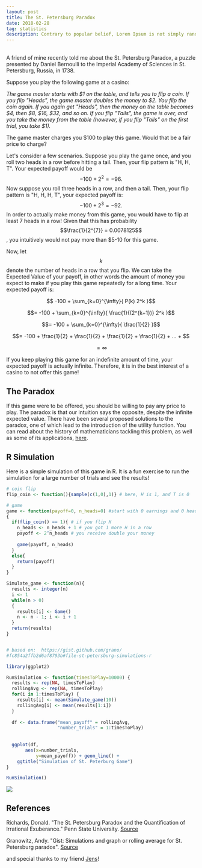 ```yaml
---
layout: post
title: The St. Petersburg Paradox
date: 2018-02-28
tag: statistics
description: Contrary to popular belief, Lorem Ipsum is not simply random text. It has roots in a piece of classical Latin literature from 45 BC, making it over 2000 years old.
---
```


<head>
<script type="text/javascript"
    src="https://cdn.mathjax.org/mathjax/latest/MathJax.js?config=TeX-AMS-MML_HTMLorMML">
</script>
</head>

<br>
A friend of mine recently told me about the St. Petersburg Paradox, a puzzle presented by Daniel Bernoulli to the Imperial Academy of Sciences in St. Petersburg, Russia, in 1738. 

Suppose you play the following game at a casino:

<i>The game master starts with $1 on the table, and tells you to flip a coin. If you flip "Heads", the game master doubles the money to $2. You flip the coin again. If you again get "Heads", then the money on the table becomes $4, then $8, $16, $32, and so on. If you flip "Tails", the game is over, and you take the money from the table (however, if you flip "Tails" on the first trial, you take $1). </i>

The game master charges you $100 to play this game. Would that be a fair price to charge?

Let's consider a few scenarios. Suppose you play the game once, and you roll two heads in a row before hitting a tail. Then, your flip pattern is "H, H, T". Your expected payoff would be $$-100 + 2^2 = -96.$$ Now suppose you roll three heads in a row, and then a tail. Then, your flip pattern is "H, H, H, T", your expected payoff is: $$ -100 + 2^3 = -92. $$ In order to actually make money from this game, you would have to flip at least 
7 heads in a row! Given that this has probability $$\frac{1}{2^{7}} = 0.0078125$$, you intuitively would not pay more than $5-10 for this game.


Now, let $$k$$ denote the number of heads in a row that you flip. We can take the Expected Value of your payoff, in other words the amount of money you expect to make if you play this game repeatedly for a long time. Your expected payoff is: 

$$  -100 + \sum_{k=0}^{\infty}{ P(k) 2^k }$$

$$= -100 + \sum_{k=0}^{\infty}{ \frac{1}{(2^{k+1})} 2^k }$$

$$= -100 + \sum_{k=0}^{\infty}{ \frac{1}{2} }$$

$$= -100 + \frac{1}{2} + \frac{1}{2} + \frac{1}{2} + \frac{1}{2} + ... + $$

$$= \infty $$


If you keep playing this game for an indefinite amount of time, your expected payoff is actually infinite. Therefore, it is in the best interest of a casino to not offer this game!

## The Paradox

If this game were to be offered, you should be willing to pay any price to play. The paradox is that our intuition says the opposite, despite the infinite expected value. There have been several proposed solutions to the paradox, one of which lead to the introduction of the utility function. You can read about the history of mathematicians tackling this problem, as well as some of its applications, [here](http://personal.psu.edu/dsr11/bgsu/bgtalk1.pdf).


## R Simulation

Here is a simple simulation of this game in R. It is a fun exercise to run the simulation for a large number of trials and see the results! 


```r
# coin flip
flip_coin <- function(){sample(c(1,0),1)} # here, H is 1, and T is 0

# game
game <- function(payoff=0, n_heads=0) #start with 0 earnings and 0 heads
{
  if(flip_coin() == 1){ # if you flip H
    n_heads <- n_heads + 1 # you got 1 more H in a row
    payoff <- 2^n_heads # you receive double your money
    
    game(payoff, n_heads)
  }
  else{
    return(payoff)
  }
}

Simulate_game <- function(n){
  results <- integer(n)
  i <- 1
  while(n > 0)
  {
    results[i] <- Game()
    n <- n - 1; i <- i + 1
  }
  return(results)
}


# based on:  https://gist.github.com/grano/
#fc854a2ffb2d6af8793b#file-st-petersburg-simulations-r

library(ggplot2)

RunSimulation <- function(timesToPlay=10000) {
  results <- rep(NA, timesToPlay)
  rollingAvg <- rep(NA, timesToPlay)
  for(i in 1:timesToPlay) {
    results[i] <- mean(Simulate_game(10))
    rollingAvg[i] <- mean(results[1:i])
  }
  
  df <- data.frame("mean_payoff" = rollingAvg,
                   "number_trials" = 1:timesToPlay)
  
  
  ggplot(df, 
       aes(x=number_trials,
           y=mean_payoff)) + geom_line() +
    ggtitle("Simulation of St. Peterburg Game")
}

RunSimulation()

```

<img src="{{site.baseurl}}/assets/images/game_plot.png"/>




## References

Richards, Donald. "The St. Petersburg Paradox and the Quantification of Irrational Exuberance." Penn State University. [Source](http://personal.psu.edu/dsr11/bgsu/bgtalk1.pdf)

Granowitz, Andy. "Gist: Simulations and graph or rolling average for St. Petersburg paradox". [Source](https://gist.github.com/grano/fc854a2ffb2d6af8793b#file-st-petersburg-simulations-r)

and special thanks to my friend [Jens](https://github.com/jensmalm)!










